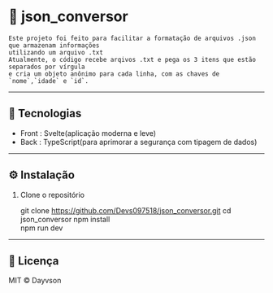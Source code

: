 # 🚀 json_conversor

    Este projeto foi feito para facilitar a formatação de arquivos .json que armazenam informações 
    utilizando um arquivo .txt
    Atualmente, o código recebe arqivos .txt e pega os 3 itens que estão separados por vírgula
    e cria um objeto anônimo para cada linha, com as chaves de `nome`,`idade` e `id`.  


---

## 🔧 Tecnologias

- Front : Svelte(aplicação moderna e leve)
- Back : TypeScript(para aprimorar a segurança com tipagem de dados)

---

## ⚙️ Instalação

1. Clone o repositório  

   git clone https://github.com/Devs097518/json_conversor.git
   cd json_conversor
   npm install     
   npm run dev 

---

## 📄 Licença
MIT © Dayvson

